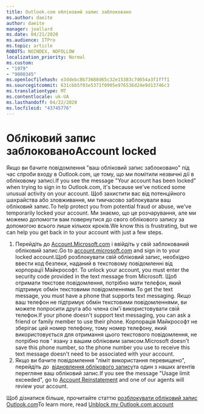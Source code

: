 ```yaml
---
title: Outlook.com обліковий запис заблоковано
ms.author: daeite
author: daeite
manager: joallard
ms.date: 04/21/2020
ms.audience: ITPro
ms.topic: article
ROBOTS: NOINDEX, NOFOLLOW
localization_priority: Normal
ms.custom:
- "1979"
- "9000345"
ms.openlocfilehash: e3ddebc8b73688d65c32e15383c7d654a3f1fff1
ms.sourcegitcommit: 631cbb5f03e5371f0995e976536d24e9d13746c3
ms.translationtype: MT
ms.contentlocale: uk-UA
ms.lasthandoff: 04/22/2020
ms.locfileid: "43745776"
---
```

# <a name="account-locked"></a><span data-ttu-id="7666a-102">Обліковий запис заблоковано</span><span class="sxs-lookup"><span data-stu-id="7666a-102">Account locked</span></span>

<span data-ttu-id="7666a-103">Якщо ви бачите повідомлення "ваш обліковий запис заблоковано" під час спроби входу в Outlook.com, це тому, що ми помітили незвичні дії в обліковому записі.</span><span class="sxs-lookup"><span data-stu-id="7666a-103">If you see the message "Your account has been locked" when trying to sign in to Outlook.com, it's because we've noticed some unusual activity on your account.</span></span> <span data-ttu-id="7666a-104">Щоб захистити вас від потенційного шахрайства або зловживання, ми тимчасово заблокували ваш обліковий запис.</span><span class="sxs-lookup"><span data-stu-id="7666a-104">To help protect you from potential fraud or abuse, we've temporarily locked your account.</span></span> <span data-ttu-id="7666a-105">Ми знаємо, що це розчарування, але ми можемо допомогти вам повернутися до свого облікового запису за допомогою всього лише кількох кроків.</span><span class="sxs-lookup"><span data-stu-id="7666a-105">We know this is frustrating, but we can help you get back in to your account with just a few steps.</span></span>

1. <span data-ttu-id="7666a-106">Перейдіть до [Account.Microsoft.com](https://go.microsoft.com/fwlink/?linkid=2090484) і ввійдіть у свій заблокований обліковий запис.</span><span class="sxs-lookup"><span data-stu-id="7666a-106">Go to [account.microsoft.com](https://go.microsoft.com/fwlink/?linkid=2090484) and sign in to your locked account.</span></span><span data-ttu-id="7666a-107">Щоб розблокувати свій обліковий запис, необхідно ввести код безпеки, наданий в текстовому повідомленні від корпорації Майкрософт.</span><span class="sxs-lookup"><span data-stu-id="7666a-107"> To unlock your account, you must enter the security code provided in the text message from Microsoft.</span></span> <span data-ttu-id="7666a-108">Щоб отримати текстове повідомлення, потрібно мати телефон, який підтримує обмін текстовими повідомленнями.</span><span class="sxs-lookup"><span data-stu-id="7666a-108">To get the text message, you must have a phone that supports text messaging.</span></span> <span data-ttu-id="7666a-109">Якщо ваш телефон не підтримує обмін текстовими повідомленнями, ви можете попросити друга або члена сім'ї використовувати свій телефон.</span><span class="sxs-lookup"><span data-stu-id="7666a-109">If your phone doesn't support text messaging, you can ask a friend or family member to use their phone.</span></span> <span data-ttu-id="7666a-110">Корпорація Майкрософт не зберігає цей номер телефону, тому номер телефону, який використовується для отримання цього текстового повідомлення, не потрібно пов ' язану з вашим обліковим записом.</span><span class="sxs-lookup"><span data-stu-id="7666a-110">Microsoft doesn't save this phone number, so the phone number you use to receive this text message doesn't need to be associated with your account.</span></span>
2. <span data-ttu-id="7666a-111">Якщо ви бачите повідомлення "ліміт використання перевищено", перейдіть до  [відновлення облікового запису](https://go.microsoft.com/fwlink/?linkid=2090483)та один з наших агентів перегляне ваш обліковий запис.</span><span class="sxs-lookup"><span data-stu-id="7666a-111">If you see the message "Usage limit exceeded", go to [Account Reinstatement](https://go.microsoft.com/fwlink/?linkid=2090483) and one of our agents will review your account.</span></span>

<span data-ttu-id="7666a-112">Щоб дізнатися більше, прочитайте статтю [розблокувати обліковий запис Outlook.com](https://support.office.com/article/f4ad2701-d166-4d8b-8a6a-9af2a1f8a4c4?wt.mc_id=Office_Outlook_com_Alchemy)</span><span class="sxs-lookup"><span data-stu-id="7666a-112">To learn more, read [Unblock my Outlook.com account](https://support.office.com/article/f4ad2701-d166-4d8b-8a6a-9af2a1f8a4c4?wt.mc_id=Office_Outlook_com_Alchemy)</span></span> 